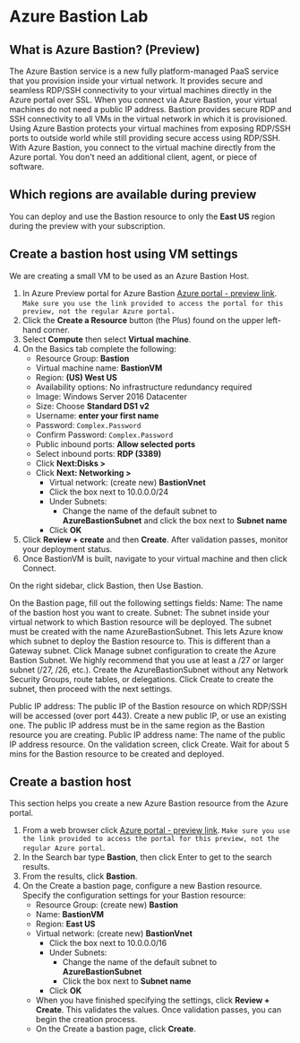 # Azure Bastion Lab

## What is Azure Bastion? (Preview)
  
The Azure Bastion service is a new fully platform-managed PaaS service that you provision inside your virtual network. It provides secure and seamless RDP/SSH connectivity to your virtual machines directly in the Azure portal over SSL. When you connect via Azure Bastion, your virtual machines do not need a public IP address.
Bastion provides secure RDP and SSH connectivity to all VMs in the virtual network in which it is provisioned. Using Azure Bastion protects your virtual machines from exposing RDP/SSH ports to outside world while still providing secure access using RDP/SSH. With Azure Bastion, you connect to the virtual machine directly from the Azure portal. You don't need an additional client, agent, or piece of software.

## Which regions are available during preview

You can deploy and use the Bastion resource to only the **East US** region during the preview with your subscription.

## Create a bastion host using VM settings

We are creating a small VM to be used as an Azure Bastion Host.

1. In Azure Preview portal for Azure Bastion  [Azure portal - preview link](https://aka.ms/BastionHost). `Make sure you use the link provided to access the portal for this preview, not the regular Azure portal.`
2. Click the **Create a Resource** button (the Plus) found on the upper left-hand corner.
3. Select **Compute** then select **Virtual machine**.
4. On the Basics tab complete the following:
    * Resource Group: **Bastion**
    * Virtual machine name: **BastionVM**
    * Region: **(US) West US**
    * Availability options: No infrastructure redundancy required
    * Image: Windows Server 2016 Datacenter
    * Size: Choose **Standard DS1 v2**
    * Username: **enter your first name**
    * Password: `Complex.Password`
    * Confirm Password: `Complex.Password`
    * Public inbound ports: **Allow selected ports**
    * Select inbound ports: **RDP (3389)**
    * Click **Next:Disks >**
    * Click **Next: Networking >**
        * Virtual network: (create new) **BastionVnet**
        * Click the box next to 10.0.0.0/24
        * Under Subnets:
            * Change the name of the default subnet to  **AzureBastionSubnet** and click the box next to **Subnet name**
        * Click **OK**
5. Click **Review + create** and then **Create**.   After validation passes, monitor your deployment status.
6. Once BastionVM is built, navigate to your virtual machine and then click Connect.

On the right sidebar, click Bastion, then Use Bastion.

On the Bastion page, fill out the following settings fields:
Name: The name of the bastion host you want to create.
Subnet: The subnet inside your virtual network to which Bastion resource will be deployed. The subnet must be created with the name AzureBastionSubnet. This lets Azure know which subnet to deploy the Bastion resource to. This is different than a Gateway subnet. Click Manage subnet configuration to create the Azure Bastion Subnet. We highly recommend that you use at least a /27 or larger subnet (/27, /26, etc.). Create the AzureBastionSubnet without any Network Security Groups, route tables, or delegations. Click Create to create the subnet, then proceed with the next settings.

Public IP address: The public IP of the Bastion resource on which RDP/SSH will be accessed (over port 443). Create a new public IP, or use an existing one. The public IP address must be in the same region as the Bastion resource you are creating.
Public IP address name: The name of the public IP address resource.
On the validation screen, click Create. Wait for about 5 mins for the Bastion resource to be created and deployed.

## Create a bastion host

This section helps you create a new Azure Bastion resource from the Azure portal.

1. From a web browser click [Azure portal - preview link](https://aka.ms/BastionHost). `Make sure you use the link provided to access the portal for this preview, not the regular Azure portal`.
2. In the Search bar type **Bastion**, then click Enter to get to the search results.
3. From the results, click **Bastion**.
4. On the Create a bastion page, configure a new Bastion resource. Specify the configuration settings for your Bastion resource:
    * Resource Group: (create new) **Bastion**
    * Name: **BastionVM**
    * Region: **East US**
    * Virtual network: (create new) **BastionVnet**
        * Click the box next to 10.0.0.0/16
        * Under Subnets:
            * Change the name of the default subnet to  **AzureBastionSubnet**
            * Click the box next to **Subnet name**
        * Click **OK**
    * When you have finished specifying the settings, click **Review + Create**. This validates the values. Once validation passes, you can begin the creation process.
    * On the Create a bastion page, click **Create**.
